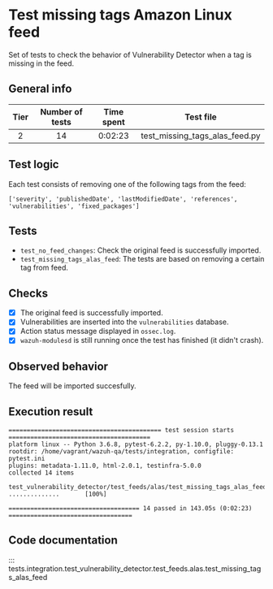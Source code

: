 # Test missing tags Amazon Linux feed

Set of tests to check the behavior of Vulnerability Detector when a tag is missing in the feed.

## General info

|Tier | Number of tests | Time spent| Test file |
|:--:|:--:|:--:|:--:|
| 2 | 14  | 0:02:23 | test_missing_tags_alas_feed.py |

## Test logic

Each test consists of removing one of the following tags from the feed:

```
['severity', 'publishedDate', 'lastModifiedDate', 'references', 'vulnerabilities', 'fixed_packages']
```

## Tests

- `test_no_feed_changes`: Check the original feed is successfully imported.
- `test_missing_tags_alas_feed`: The tests are based on removing a certain tag from feed.

## Checks

- [x] The original feed is successfully imported.
- [x] Vulnerabilities are inserted into the `vulnerabilities` database.
- [x] Action status message displayed in `ossec.log`.
- [x] `wazuh-modulesd` is still running once the test has finished (it didn't crash).

## Observed behavior

The feed will be imported succesfully.

## Execution result

```
========================================== test session starts =======================================
platform linux -- Python 3.6.8, pytest-6.2.2, py-1.10.0, pluggy-0.13.1
rootdir: /home/vagrant/wazuh-qa/tests/integration, configfile: pytest.ini
plugins: metadata-1.11.0, html-2.0.1, testinfra-5.0.0
collected 14 items                                                                          

test_vulnerability_detector/test_feeds/alas/test_missing_tags_alas_feed.py ..............       [100%]

==================================== 14 passed in 143.05s (0:02:23) ==================================
```

## Code documentation

::: tests.integration.test_vulnerability_detector.test_feeds.alas.test_missing_tags_alas_feed
